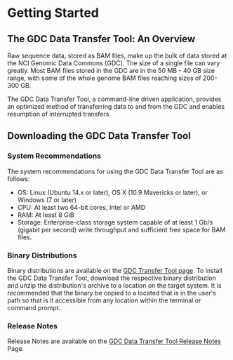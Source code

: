 # Getting Started

## The GDC Data Transfer Tool: An Overview

Raw sequence data, stored as BAM files, make up the bulk of data stored at the NCI Genomic Data Commons (GDC). The size of a single file can vary greatly. Most BAM files stored in the GDC are in the 50 MB - 40 GB size range, with some of the whole genome BAM files reaching sizes of 200-300 GB.

The GDC Data Transfer Tool, a command-line driven application, provides an optimized method of transferring data to and from the GDC and enables resumption of interrupted transfers.

## Downloading the GDC Data Transfer Tool

### System Recommendations

The system recommendations for using the GDC Data Transfer Tool&nbsp;are as follows:

* OS: Linux (Ubuntu 14.x or later), OS X (10.9 Mavericks or later), or Windows (7 or later)
* CPU: At least two 64-bit cores, Intel or AMD
* RAM: At least 8 GiB
* Storage: Enterprise-class storage system capable of at least 1 Gb/s (gigabit per second) write throughput and sufficient free space for BAM files.

### Binary Distributions

Binary distributions are available on the [GDC Transfer Tool page](https://gdc.cancer.gov/access-data/gdc-data-transfer-tool). To install the GDC Data Transfer Tool, download the respective binary distribution and unzip the distribution&#39;s archive to a location on the target system.  It is recommended that the binary be copied to a located that is in the user's path so that is it accessible from any location within the terminal or command prompt.   

### Release Notes

Release Notes are available on the [GDC Data Transfer Tool Release Notes](https://docs.gdc.cancer.gov/Data_Transfer_Tool/Release_Notes/DTT_Release_Notes) Page.
